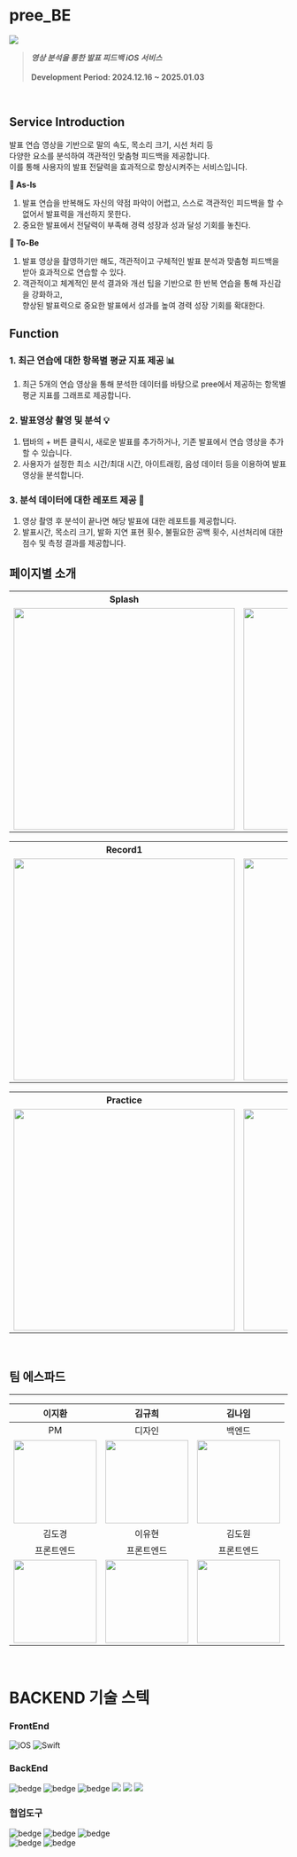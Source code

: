 
# pree_BE

<img src="https://github.com/user-attachments/assets/ac177a5b-5142-4d6b-bcd2-355723692f20"/>

> **_영상 분석을 통한 발표 피드백 iOS 서비스_** <br/><br/>
> **Development Period: 2024.12.16 ~ 2025.01.03**

<br/>

## Service Introduction

발표 연습 영상을 기반으로 말의 속도, 목소리 크기, 시선 처리 등 <br/>
다양한 요소를 분석하여 객관적인 맞춤형 피드백을 제공합니다. <br/>
이를 통해 사용자의 발표 전달력을 효과적으로 향상시켜주는 서비스입니다.

**💬 As-Is**

1. 발표 연습을 반복해도 자신의 약점 파악이 어렵고, 스스로 객관적인 피드백을 할 수 없어서 발표력을 개선하지 못한다.
2. 중요한 발표에서 전달력이 부족해 경력 성장과 성과 달성 기회를 놓친다.

**💬 To-Be**

1. 발표 영상을 촬영하기만 해도, 객관적이고 구체적인 발표 분석과 맞춤형 피드백을 받아 효과적으로 연습할 수 있다.
2. 객관적이고 체계적인 분석 결과와 개선 팁을 기반으로 한 반복 연습을 통해 자신감을 강화하고, </br> 향상된 발표력으로 중요한 발표에서 성과를 높여 경력 성장 기회를 확대한다.

## Function

### **1. 최근 연습에 대한 항목별 평균 지표 제공 📊**

1. 최근 5개의 연습 영상을 통해 분석한 데이터를 바탕으로 pree에서 제공하는 항목별 평균 지표를 그래프로 제공합니다. 

### **2. 발표영상 촬영 및 분석 💡**

1. 탭바의 + 버튼 클릭시, 새로운 발표를 추가하거나, 기존 발표에서 연습 영상을 추가할 수 있습니다.
2. 사용자가 설정한 최소 시간/최대 시간, 아이트래킹, 음성 데이터 등을 이용하여 발표 영상을 분석합니다.
   
### **3. 분석 데이터에 대한 레포트 제공 💬**

1. 영상 촬영 후 분석이 끝나면 해당 발표에 대한 레포트를 제공합니다.
2. 발표시간, 목소리 크기, 발화 지연 표현 횟수, 불필요한 공백 횟수, 시선처리에 대한 점수 및 측정 결과를 제공합니다.

## 페이지별 소개

<table align="center">
<tr>
<th>Splash</th>
<th>Home</th>
<th>Search</th>
<th>My</th>
</tr>
<tr>
<td align="center">

<img src="https://github.com/user-attachments/assets/ceadeac6-88e7-4433-9973-959223321c07" height="400" />

</td>
<td align="center">

<img src="https://github.com/user-attachments/assets/ded3a269-16ed-4959-ba8b-89eaa814ae2e" height="400" />

</td>
<td align="center">

<img src="https://github.com/user-attachments/assets/c868577d-16b0-425d-b692-0af1fe76a7e2" height="400" />

</td>
<td align="center">

<img src="https://github.com/user-attachments/assets/97c1ae15-cab3-491f-843d-981a9735018c" height="400" />

</td>
</tr>
</table>

<table align="center">
<tr>
<th>Record1</th>
<th>Record2</th>
<th>Record3</th>
</tr>
<tr>
<td align="center">

<img src="https://github.com/user-attachments/assets/ada4e08d-d826-4c6d-9470-295a23d0c623" height="400" />

</td>
<td align="center">

<img src="https://github.com/user-attachments/assets/ea97aca0-9074-43af-b977-96d6b69b695b" height="400" />

</td>
<td align="center">

<img src="https://github.com/user-attachments/assets/87ff5bcb-deaf-4e80-8c62-8fc0e6da5da9" height="400" />

</td>
</tr>
</table>

<table align="center">
<tr>
<th>Practice</th>
<th>Report</th>
</tr>
<tr>
<td align="center">

<img src="https://github.com/user-attachments/assets/266fafca-d4b4-4938-a870-2794a4aa153c" height="400" />

</td>
<td align="center">

<img src="https://github.com/user-attachments/assets/e3ce5e56-9b92-4cdc-a0b9-165f661c5d02" height="400" />

</td>
</tr>
</table>
<br/>

##  팀 에스파드 

------
|                                                   이지환                                              |                          김규희                           |                          김나임                           |     
|:-----------------------------------------------------------------------------------------------------:|:---------------------------------------------------------:|:---------------------------------------------------------:|
|                                                  PM                                                   |                            디자인                             |                           백엔드                            |
|  <img src="https://github.com/user-attachments/assets/89ae3179-887d-4757-a57a-9240ae799cd5" style="width: 150px; height: 150px; object-fit: cover;">  |  <img src="https://github.com/user-attachments/assets/68044f05-55e8-4646-9d20-3da1ea2b6216" style="width: 150px; height: 150px; object-fit: cover;">   | <img src="https://github.com/user-attachments/assets/bb256ed1-94f6-43a4-9f73-dd632eddbb0a" style="width: 150px; height: 150px; object-fit: cover;"> |
|                                                김도경                                                 |                                 이유현                    |                          김도원                           |
|                                                  프론트엔드                                                  |                           프론트엔드                           |                           프론트엔드                           |
| <img src="https://github.com/user-attachments/assets/02c6f9b5-9bc4-4e3a-8641-5c7f5a0f5705" style="width: 150px; height: 150px; object-fit: cover;"> | <img src="https://github.com/user-attachments/assets/6e1de975-56c0-4463-b01a-4eef3db65a0d" style="width: 150px; height: 150px; object-fit: cover;"> | <img src="https://github.com/user-attachments/assets/25f4675a-f52a-4647-99bd-fb16980ad1ba" style="width: 150px; height: 150px; object-fit: cover;"> |



<br/>

# BACKEND 기술 스텍

### FrontEnd

  ![iOS](https://img.shields.io/badge/iOS-000000?style=for-the-badge&logo=ios&logoColor=white)
  ![Swift](https://img.shields.io/badge/swift-F54A2A?style=for-the-badge&logo=swift&logoColor=white)

### BackEnd

![bedge](https://img.shields.io/badge/SpringBoot-6DB33F?style=flat&logo=springboot&logoColor=white)
![bedge](https://img.shields.io/badge/MySQL-4479A1?style=flat&logo=MySQL&logoColor=white)
![bedge](https://img.shields.io/badge/JAVA-ED8B00?style=flat&logo=Openjdk&logoColor=white)
<img src="https://img.shields.io/badge/AWS-232F3E?style=for-the-badge&logo=amazon-aws&logoColor=white" />
<img src="https://img.shields.io/badge/SpringBoot-6DB33F?style=for-the-badge&logo=springboot&logoColor=white" />
<img src="https://img.shields.io/badge/JPA-59666C?style=for-the-badge&logo=hibernate&logoColor=white" />

### 협업도구
![bedge](https://img.shields.io/badge/Figma-F24E1E?style=flat&logo=Figma&logoColor=white)
![bedge](https://img.shields.io/badge/Notion-FFFFFF?style=flat&logo=notion&logoColor=black)
![bedge](https://img.shields.io/badge/slack-FFFFFF?style=flat&logo=slack&logoColor=skyblue)<br />
![bedge](https://img.shields.io/badge/git-black?style=flat&logo=git&logoColor=red)
![bedge](https://img.shields.io/badge/github-black?style=flat&logo=github&logoColor=white)

<br/>
